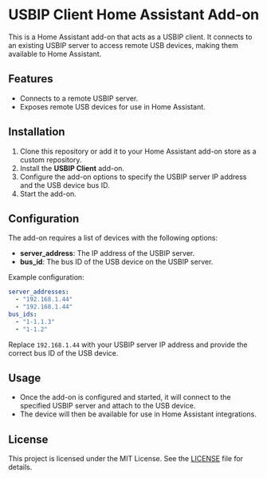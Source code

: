 # USBIP Client Home Assistant Add-on

This is a Home Assistant add-on that acts as a USBIP client. It connects to an existing USBIP server to access remote USB devices, making them available to Home Assistant.

## Features

- Connects to a remote USBIP server.
- Exposes remote USB devices for use in Home Assistant.

## Installation

1. Clone this repository or add it to your Home Assistant add-on store as a custom repository.
2. Install the **USBIP Client** add-on.
3. Configure the add-on options to specify the USBIP server IP address and the USB device bus ID.
4. Start the add-on.

## Configuration

The add-on requires a list of devices with the following options:

- **server_address**: The IP address of the USBIP server.
- **bus_id**: The bus ID of the USB device on the USBIP server.

Example configuration:

```yaml
server_addresses:
  - "192.168.1.44"
  - "192.168.1.44"
bus_ids:
  - "1-1.1.3"
  - "1-1.2"
```

Replace `192.168.1.44` with your USBIP server IP address and provide the correct bus ID of the USB device.

## Usage

- Once the add-on is configured and started, it will connect to the specified USBIP server and attach to the USB device.
- The device will then be available for use in Home Assistant integrations.

## License

This project is licensed under the MIT License. See the [LICENSE](LICENSE) file for details.
